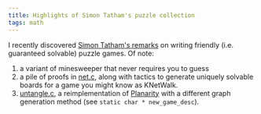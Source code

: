 ```yaml
---
title: Highlights of Simon Tatham's puzzle collection
tags: math
---
```


I recently discovered [Simon Tatham's remarks][1] on writing friendly (i.e. guaranteed solvable) puzzle games. Of note:

1. a variant of minesweeper that never requires you to guess
2. a pile of proofs in [net.c][2], along with tactics to generate uniquely solvable boards for a game you might know as KNetWalk.
3. [untangle.c][3], a reimplementation of [Planarity][4] with a different graph generation method (see `static char * new_game_desc`).

[1]: http://www.chiark.greenend.org.uk/~sgtatham/puzzles/devel/writing.html
[2]: http://svn.tartarus.org/sgt/puzzles/net.c?view=markup
[3]: http://svn.tartarus.org/sgt/puzzles/untangle.c?view=markup
[4]: http://en.wikipedia.org/wiki/Planarity

